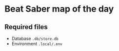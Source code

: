 # Beat Saber map of the day

## Required files

- Database `.db/store.db`
- Environment `.local/.env`
